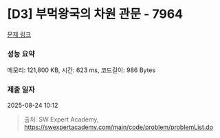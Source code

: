 # [D3] 부먹왕국의 차원 관문 - 7964 

[문제 링크](https://swexpertacademy.com/main/code/problem/problemDetail.do?contestProbId=AWuSgKpqmooDFASy) 

### 성능 요약

메모리: 121,800 KB, 시간: 623 ms, 코드길이: 986 Bytes

### 제출 일자

2025-08-24 10:12



> 출처: SW Expert Academy, https://swexpertacademy.com/main/code/problem/problemList.do